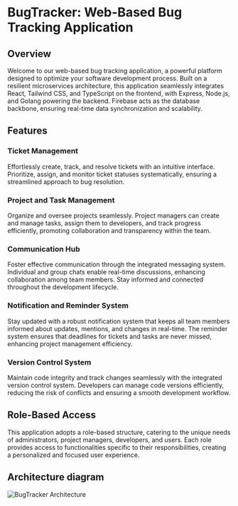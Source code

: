 # BugTracker: Web-Based Bug Tracking Application

## Overview

Welcome to our web-based bug tracking application, a powerful platform designed to optimize your software development process. Built on a resilient microservices architecture, this application seamlessly integrates React, Tailwind CSS, and TypeScript on the frontend, with Express, Node.js, and Golang powering the backend. Firebase acts as the database backbone, ensuring real-time data synchronization and scalability.

## Features

### Ticket Management

Effortlessly create, track, and resolve tickets with an intuitive interface. Prioritize, assign, and monitor ticket statuses systematically, ensuring a streamlined approach to bug resolution.

### Project and Task Management

Organize and oversee projects seamlessly. Project managers can create and manage tasks, assign them to developers, and track progress efficiently, promoting collaboration and transparency within the team.

### Communication Hub

Foster effective communication through the integrated messaging system. Individual and group chats enable real-time discussions, enhancing collaboration among team members. Stay informed and connected throughout the development lifecycle.

### Notification and Reminder System

Stay updated with a robust notification system that keeps all team members informed about updates, mentions, and changes in real-time. The reminder system ensures that deadlines for tickets and tasks are never missed, enhancing project management efficiency.

### Version Control System

Maintain code integrity and track changes seamlessly with the integrated version control system. Developers can manage code versions efficiently, reducing the risk of conflicts and ensuring a smooth development workflow.

## Role-Based Access

This application adopts a role-based structure, catering to the unique needs of administrators, project managers, developers, and users. Each role provides access to functionalities specific to their responsibilities, creating a personalized and focused user experience.

## Architecture diagram
![BugTracker Architecture](https://previews.dropbox.com/p/thumb/ACJbUMhGEYUr5lxAQ4ct5pMtVWKW8IP7DssXhlSMjE8D5ytgJaxHrwNrbHodY8muGN9qSYOBUbnfASGO_ksFdVsvUJSjJQz1tqStqyQjHAKPWcMy5vcMFIklylIcTEr2stPfqp_kqvD_0PZwwAoxMDbYWnHK5rLxswvNjMZeOHT20NqqcawOgwc2DaVZBq3z-aTOv6XGFfIyqeifyT5AKNLPFffTN5LuqqviASPUYoa_YLm-HK1j0S506zeyRxhqHUXT1qL_JoQ2WYae6ShgHsQ9kr2wceAsq3EWh9PwDXSy-Xjs1P6kv7uYuvFtfghcFg3SjkttOPhK_U_fD57KmfG9/p.jpeg)
